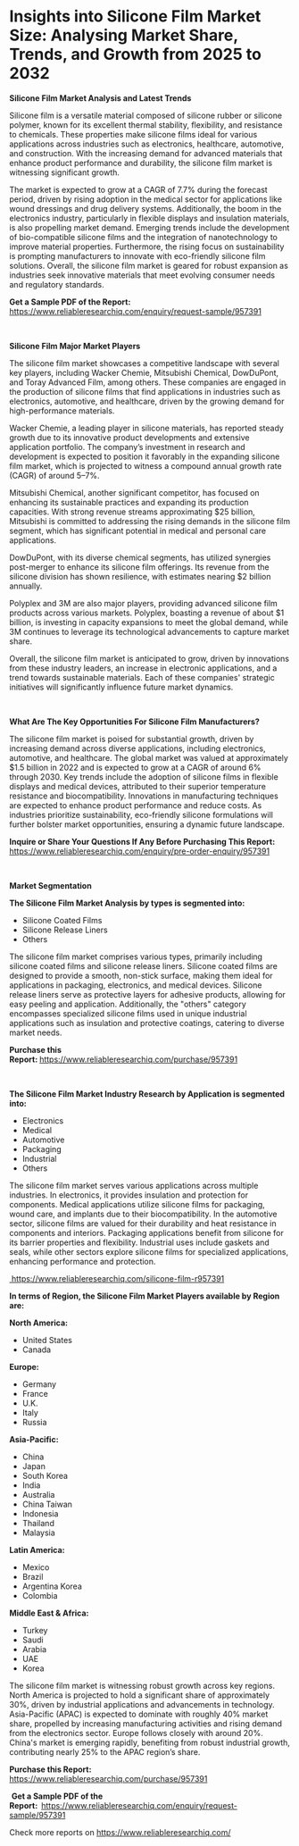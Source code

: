 <p><h1>Insights into Silicone Film Market Size: Analysing Market Share, Trends, and Growth from 2025 to 2032</h1></p><p><strong>Silicone Film Market Analysis and Latest Trends</strong></p>
<p><p>Silicone film is a versatile material composed of silicone rubber or silicone polymer, known for its excellent thermal stability, flexibility, and resistance to chemicals. These properties make silicone films ideal for various applications across industries such as electronics, healthcare, automotive, and construction. With the increasing demand for advanced materials that enhance product performance and durability, the silicone film market is witnessing significant growth.</p><p>The market is expected to grow at a CAGR of 7.7% during the forecast period, driven by rising adoption in the medical sector for applications like wound dressings and drug delivery systems. Additionally, the boom in the electronics industry, particularly in flexible displays and insulation materials, is also propelling market demand. Emerging trends include the development of bio-compatible silicone films and the integration of nanotechnology to improve material properties. Furthermore, the rising focus on sustainability is prompting manufacturers to innovate with eco-friendly silicone film solutions. Overall, the silicone film market is geared for robust expansion as industries seek innovative materials that meet evolving consumer needs and regulatory standards.</p></p>
<p><strong>Get a Sample PDF of the Report:&nbsp;</strong> <a href="https://www.reliableresearchiq.com/enquiry/request-sample/957391?utm_campaign=1123&utm_medium=2&utm_source=Github&utm_content=ia&utm_term=30012025&utm_id=silicone-film">https://www.reliableresearchiq.com/enquiry/request-sample/957391</a></p>
<p>&nbsp;</p>
<p><strong>Silicone Film Major Market Players</strong></p>
<p><p>The silicone film market showcases a competitive landscape with several key players, including Wacker Chemie, Mitsubishi Chemical, DowDuPont, and Toray Advanced Film, among others. These companies are engaged in the production of silicone films that find applications in industries such as electronics, automotive, and healthcare, driven by the growing demand for high-performance materials.</p><p>Wacker Chemie, a leading player in silicone materials, has reported steady growth due to its innovative product developments and extensive application portfolio. The company’s investment in research and development is expected to position it favorably in the expanding silicone film market, which is projected to witness a compound annual growth rate (CAGR) of around 5–7%.</p><p>Mitsubishi Chemical, another significant competitor, has focused on enhancing its sustainable practices and expanding its production capacities. With strong revenue streams approximating $25 billion, Mitsubishi is committed to addressing the rising demands in the silicone film segment, which has significant potential in medical and personal care applications.</p><p>DowDuPont, with its diverse chemical segments, has utilized synergies post-merger to enhance its silicone film offerings. Its revenue from the silicone division has shown resilience, with estimates nearing $2 billion annually. </p><p>Polyplex and 3M are also major players, providing advanced silicone film products across various markets. Polyplex, boasting a revenue of about $1 billion, is investing in capacity expansions to meet the global demand, while 3M continues to leverage its technological advancements to capture market share.</p><p>Overall, the silicone film market is anticipated to grow, driven by innovations from these industry leaders, an increase in electronic applications, and a trend towards sustainable materials. Each of these companies' strategic initiatives will significantly influence future market dynamics.</p></p>
<p>&nbsp;</p>
<p><strong>What Are The Key Opportunities For Silicone Film Manufacturers?</strong></p>
<p><p>The silicone film market is poised for substantial growth, driven by increasing demand across diverse applications, including electronics, automotive, and healthcare. The global market was valued at approximately $1.5 billion in 2022 and is expected to grow at a CAGR of around 6% through 2030. Key trends include the adoption of silicone films in flexible displays and medical devices, attributed to their superior temperature resistance and biocompatibility. Innovations in manufacturing techniques are expected to enhance product performance and reduce costs. As industries prioritize sustainability, eco-friendly silicone formulations will further bolster market opportunities, ensuring a dynamic future landscape.</p></p>
<p><strong>Inquire or Share Your Questions If Any Before Purchasing This Report:</strong> <a href="https://www.reliableresearchiq.com/enquiry/pre-order-enquiry/957391?utm_campaign=1123&utm_medium=2&utm_source=Github&utm_content=ia&utm_term=30012025&utm_id=silicone-film">https://www.reliableresearchiq.com/enquiry/pre-order-enquiry/957391</a></p>
<p>&nbsp;</p>
<p><strong>Market Segmentation</strong></p>
<p><strong>The Silicone Film Market Analysis by types is segmented into:</strong></p>
<p><ul><li>Silicone Coated Films</li><li>Silicone Release Liners</li><li>Others</li></ul></p>
<p><p>The silicone film market comprises various types, primarily including silicone coated films and silicone release liners. Silicone coated films are designed to provide a smooth, non-stick surface, making them ideal for applications in packaging, electronics, and medical devices. Silicone release liners serve as protective layers for adhesive products, allowing for easy peeling and application. Additionally, the "others" category encompasses specialized silicone films used in unique industrial applications such as insulation and protective coatings, catering to diverse market needs.</p></p>
<p><strong>Purchase this Report:&nbsp;</strong><a href="https://www.reliableresearchiq.com/purchase/957391?utm_campaign=1123&utm_medium=2&utm_source=Github&utm_content=ia&utm_term=30012025&utm_id=silicone-film">https://www.reliableresearchiq.com/purchase/957391</a></p>
<p>&nbsp;</p>
<p><strong>The Silicone Film Market Industry Research by Application is segmented into:</strong></p>
<p><ul><li>Electronics</li><li>Medical</li><li>Automotive</li><li>Packaging</li><li>Industrial</li><li>Others</li></ul></p>
<p><p>The silicone film market serves various applications across multiple industries. In electronics, it provides insulation and protection for components. Medical applications utilize silicone films for packaging, wound care, and implants due to their biocompatibility. In the automotive sector, silicone films are valued for their durability and heat resistance in components and interiors. Packaging applications benefit from silicone for its barrier properties and flexibility. Industrial uses include gaskets and seals, while other sectors explore silicone films for specialized applications, enhancing performance and protection.</p></p>
<p><a href="https://www.reliableresearchiq.com/silicone-film-r957391?utm_campaign=1123&utm_medium=2&utm_source=Github&utm_content=ia&utm_term=30012025&utm_id=silicone-film">&nbsp;https://www.reliableresearchiq.com/silicone-film-r957391</a></p>
<p><strong>In terms of Region, the Silicone Film Market Players available by Region are:</strong></p>
<p>
    <p> <strong> North America: </strong>
        <ul>
            <li>United States</li>
            <li>Canada</li>
        </ul>
        </p> 
    <p> <strong> Europe: </strong>
        <ul>
            <li>Germany</li>
            <li>France</li>
            <li>U.K.</li>
            <li>Italy</li>
            <li>Russia</li>
        </ul>
        </p> 
    <p> <strong> Asia-Pacific: </strong>
        <ul>
            <li>China</li>
            <li>Japan</li>
            <li>South Korea</li>
            <li>India</li>
            <li>Australia</li>
            <li>China Taiwan</li>
            <li>Indonesia</li>
            <li>Thailand</li>
            <li>Malaysia</li>
        </ul>
        </p> 
    <p> <strong> Latin America: </strong>
        <ul>
            <li>Mexico</li>
            <li>Brazil</li>
            <li>Argentina Korea</li>
            <li>Colombia</li>
        </ul>
        </p> 
    <p> <strong> Middle East & Africa: </strong>
        <ul>
            <li>Turkey</li>
            <li>Saudi</li>
            <li>Arabia</li>
            <li>UAE</li>
            <li>Korea</li>
        </ul>
    </p>
    </p>
<p><p>The silicone film market is witnessing robust growth across key regions. North America is projected to hold a significant share of approximately 30%, driven by industrial applications and advancements in technology. Asia-Pacific (APAC) is expected to dominate with roughly 40% market share, propelled by increasing manufacturing activities and rising demand from the electronics sector. Europe follows closely with around 20%. China's market is emerging rapidly, benefiting from robust industrial growth, contributing nearly 25% to the APAC region’s share.</p></p>
<p><strong>Purchase this Report: </strong><a href="https://www.reliableresearchiq.com/purchase/957391?utm_campaign=1123&utm_medium=2&utm_source=Github&utm_content=ia&utm_term=30012025&utm_id=silicone-film">https://www.reliableresearchiq.com/purchase/957391</a></p>
<p>&nbsp;<strong>Get a Sample PDF of the Report:&nbsp;&nbsp;</strong><a href="https://www.reliableresearchiq.com/enquiry/request-sample/957391?utm_campaign=1123&utm_medium=2&utm_source=Github&utm_content=ia&utm_term=30012025&utm_id=silicone-film">https://www.reliableresearchiq.com/enquiry/request-sample/957391</a></p>
<p><strong></strong></p>
<p>Check more reports on <a href="https://www.reliableresearchiq.com/?utm_campaign=1123&utm_medium=2&utm_source=Github&utm_content=ia&utm_term=30012025&utm_id=silicone-film">https://www.reliableresearchiq.com/</a></p>